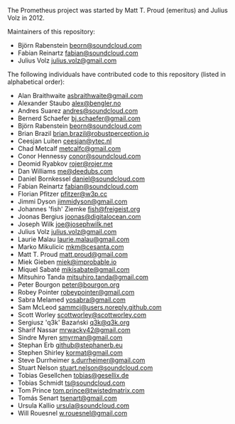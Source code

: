 The Prometheus project was started by Matt T. Proud (emeritus) and
Julius Volz in 2012.

Maintainers of this repository:

* Björn Rabenstein <beorn@soundcloud.com>
* Fabian Reinartz <fabian@soundcloud.com>
* Julius Volz <julius.volz@gmail.com>

The following individuals have contributed code to this repository
(listed in alphabetical order):

* Alan Braithwaite <asbraithwaite@gmail.com>
* Alexander Staubo <alex@bengler.no>
* Andres Suarez <andres@soundcloud.com>
* Bernerd Schaefer <bj.schaefer@gmail.com>
* Björn Rabenstein <beorn@soundcloud.com>
* Brian Brazil <brian.brazil@robustperception.io>
* Ceesjan Luiten <ceesjan@ytec.nl>
* Chad Metcalf <metcalfc@gmail.com>
* Conor Hennessy <conor@soundcloud.com>
* Deomid Ryabkov <rojer@rojer.me>
* Dan Williams <me@deedubs.com>
* Daniel Bornkessel <daniel@soundcloud.com>
* Fabian Reinartz <fabian@soundcloud.com>
* Florian Pfitzer <pfitzer@w3p.cc>
* Jimmi Dyson <jimmidyson@gmail.com>
* Johannes 'fish' Ziemke <fish@freigeist.org>
* Joonas Bergius <joonas@digitalocean.com>
* Joseph Wilk <joe@josephwilk.net>
* Julius Volz <julius.volz@gmail.com>
* Laurie Malau <laurie.malau@gmail.com>
* Marko Mikulicic <mkm@cesanta.com>
* Matt T. Proud <matt.proud@gmail.com>
* Miek Gieben <miek@improbable.io>
* Miquel Sabaté <mikisabate@gmail.com>
* Mitsuhiro Tanda <mitsuhiro.tanda@gmail.com>
* Peter Bourgon <peter@bourgon.org>
* Robey Pointer <robeypointer@gmail.com>
* Sabra Melamed <yosabra@gmail.com>
* Sam McLeod <sammcj@users.noreply.github.com>
* Scott Worley <scottworley@scottworley.com>
* Sergiusz 'q3k' Bazański <q3k@q3k.org>
* Sharif Nassar <mrwacky42@gmail.com>
* Sindre Myren <smyrman@gmail.com>
* Stephan Erb <github@stephanerb.eu>
* Stephen Shirley <kormat@gmail.com>
* Steve Durrheimer <s.durrheimer@gmail.com>
* Stuart Nelson <stuart.nelson@soundcloud.com>
* Tobias Gesellchen <tobias@gesellix.de>
* Tobias Schmidt <ts@soundcloud.com>
* Tom Prince <tom.prince@twistedmatrix.com>
* Tomás Senart <tsenart@gmail.com>
* Ursula Kallio <ursula@soundcloud.com>
* Will Rouesnel <w.rouesnel@gmail.com>
